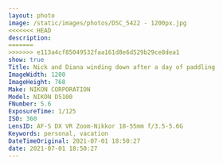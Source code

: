 ```yaml
---
layout: photo
image: /static/images/photos/DSC_5422 - 1200px.jpg
<<<<<<< HEAD
description:
=======
>>>>>>> e113a4cf85049532faa161d8e6d529b29ce8dea1
show: true
Title: Nick and Diana winding down after a day of paddling
ImageWidth: 1200
ImageHeight: 768
Make: NIKON CORPORATION
Model: NIKON D5100
FNumber: 5.6
ExposureTime: 1/125
ISO: 360
LensID: AF-S DX VR Zoom-Nikkor 18-55mm f/3.5-5.6G
Keywords: personal, vacation
DateTimeOriginal: 2021-07-01 18:50:27
date: 2021-07-01 18:50:27
---
```


